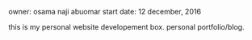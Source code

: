 owner: osama naji abuomar
start date: 12 december, 2016

this is my personal website developement box.
personal portfolio/blog.

